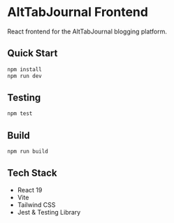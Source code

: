 # AltTabJournal Frontend

React frontend for the AltTabJournal blogging platform.

## Quick Start

```bash
npm install
npm run dev
```

## Testing

```bash
npm test
```

## Build

```bash
npm run build
```

## Tech Stack

- React 19
- Vite
- Tailwind CSS
- Jest & Testing Library
